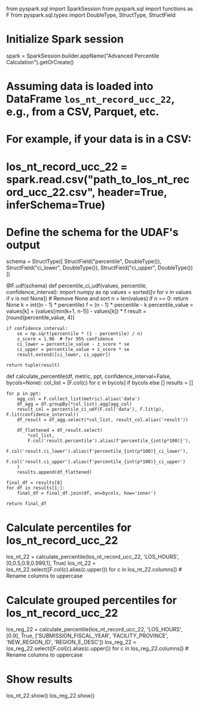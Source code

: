 from pyspark.sql import SparkSession
from pyspark.sql import functions as F
from pyspark.sql.types import DoubleType, StructType, StructField

# Initialize Spark session
spark = SparkSession.builder.appName("Advanced Percentile Calculation").getOrCreate()

# Assuming data is loaded into DataFrame `los_nt_record_ucc_22`, e.g., from a CSV, Parquet, etc.
# For example, if your data is in a CSV:
# los_nt_record_ucc_22 = spark.read.csv("path_to_los_nt_record_ucc_22.csv", header=True, inferSchema=True)

# Define the schema for the UDAF's output
schema = StructType([
    StructField("percentile", DoubleType()),
    StructField("ci_lower", DoubleType()),
    StructField("ci_upper", DoubleType())
])

@F.udf(schema)
def percentile_ci_udf(values, percentile, confidence_interval):
    import numpy as np
    values = sorted([v for v in values if v is not None])  # Remove None and sort
    n = len(values)
    if n == 0:
        return None
    k = int((n - 1) * percentile)
    f = (n - 1) * percentile - k
    percentile_value = values[k] + (values[min(k+1, n-1)] - values[k]) * f
    result = [round(percentile_value, 4)]
    
    if confidence_interval:
        se = np.sqrt(percentile * (1 - percentile) / n)
        z_score = 1.96  # for 95% confidence
        ci_lower = percentile_value - z_score * se
        ci_upper = percentile_value + z_score * se
        result.extend([ci_lower, ci_upper])
    
    return tuple(result)

def calculate_percentile(df, metric, ppt, confidence_interval=False, bycols=None):
    col_list = [F.col(c) for c in bycols] if bycols else []
    results = []

    for p in ppt:
        agg_col = F.collect_list(metric).alias('data')
        df_agg = df.groupBy(*col_list).agg(agg_col)
        result_col = percentile_ci_udf(F.col('data'), F.lit(p), F.lit(confidence_interval))
        df_result = df_agg.select(*col_list, result_col.alias('result'))
        
        df_flattened = df_result.select(
            *col_list,
            F.col('result.percentile').alias(f'percentile_{int(p*100)}'),
            F.col('result.ci_lower').alias(f'percentile_{int(p*100)}_ci_lower'),
            F.col('result.ci_upper').alias(f'percentile_{int(p*100)}_ci_upper')
        )
        results.append(df_flattened)
    
    final_df = results[0]
    for df in results[1:]:
        final_df = final_df.join(df, on=bycols, how='inner')
    
    return final_df

# Calculate percentiles for los_nt_record_ucc_22
los_nt_22 = calculate_percentile(los_nt_record_ucc_22, 'LOS_HOURS', [0,0.5,0.9,0.999,1], True)
los_nt_22 = los_nt_22.select([F.col(c).alias(c.upper()) for c in los_nt_22.columns])  # Rename columns to uppercase

# Calculate grouped percentiles for los_nt_record_ucc_22
los_reg_22 = calculate_percentile(los_nt_record_ucc_22, 'LOS_HOURS', [0.9], True, ['SUBMISSION_FISCAL_YEAR', 'FACILITY_PROVINCE', 'NEW_REGION_ID', 'REGION_E_DESC'])
los_reg_22 = los_reg_22.select([F.col(c).alias(c.upper()) for c in los_reg_22.columns])  # Rename columns to uppercase

# Show results
los_nt_22.show()
los_reg_22.show()
